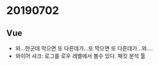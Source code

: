 # 20190702

## Vue

* 와...한군데 막으면 또 다른데가...또 막으면 또 다른데가...와....
* 와이어 샤크: 로그를 로우 레벨에서 볼수 있다. 패킷 분석 툴